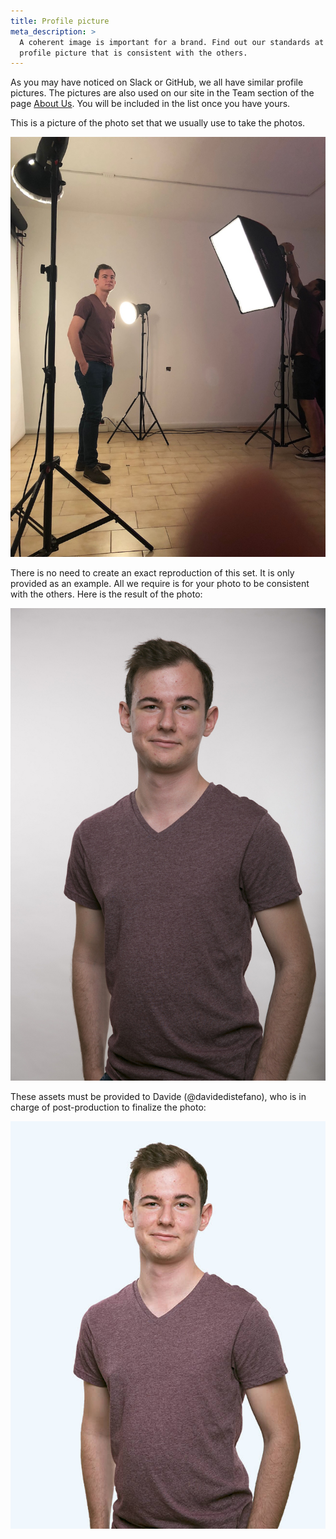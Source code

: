```yaml
---
title: Profile picture
meta_description: >
  A coherent image is important for a brand. Find out our standards at Nebulab for creating a
  profile picture that is consistent with the others.
---
```


As you may have noticed on Slack or GitHub, we all have similar profile pictures. The pictures are
also used on our site in the Team section of the page [About Us](https://nebulab.com/about-us/). 
You will be included in the list once you have yours.

This is a picture of the photo set that we usually use to take the photos.

![Photo Set](/middleman/uploads/set.jpg)

There is no need to create an exact reproduction of this set. It is only provided as an example. All
we require is for your photo to be consistent with the others. Here is the result of the photo:

![Pre Production](/middleman/uploads/pre-production.jpg)

These assets must be provided to Davide (@davidedistefano), who is in charge of post-production to finalize the photo:

![Post Production](/middleman/uploads/post-production.jpg)
